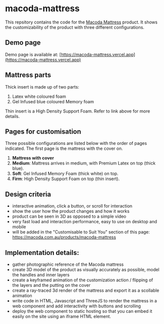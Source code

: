 # macoda-mattress

This repsitory contains the code for the [Macoda Mattress](https://macoda.com.au/products/macoda-mattress) product. It shows the customizability of the product with three different configurations.

## Demo page

Demo page is available at: [https://macoda-mattress.vercel.app](https://macoda-mattress.vercel.app)

## Mattress parts
Thick insert is made up of two parts:
1. Latex white coloured foam
2. Gel Infused blue coloured Memory foam

Thin insert is a High Density Support Foam. Refer to link above for more details.

## Pages for customisation
Three possible configurations are listed below with the order of pages indicated. The first page is the mattress with the cover on.
1. **Mattress with cover**
2. **Medium**: Mattress arrives in medium, with Premium Latex on top (thick blue).
3. **Soft**: Gel Infused Memory Foam (thick white) on top.
4. **Firm**: High Density Support Foam on top (thin insert).

## Design criteria
- interactive animation, click a button, or scroll for interaction
- show the user how the product changes and how it works
- product can be seen in 3D as opposed to a simple video
- very fast load and interaction performance, easy to use on desktop and mobile
- will be added in the "Customisable to Suit You" section of this page: https://macoda.com.au/products/macoda-mattress

## Implementation details:
- gather photographic reference of the Macoda mattress
- create 3D model of the product as visually accurately as possible, model the handles and inner layers
- create a keyframed animation of the customization action / flipping of the layers and the putting on the cover
- create a ray-traced 3d render of the mattress and export it as a scollable animation
- write code in HTML, Javascript and ThreeJS to render the mattress in a web component and add interactivity with buttons and scrolling
- deploy the web component to static hosting so that you can embed it easily on the site using an iframe HTML element.

